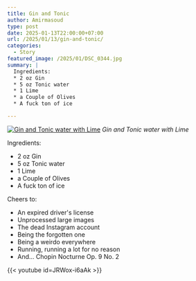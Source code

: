 ```yaml
---
title: Gin and Tonic
author: Amirmasoud
type: post
date: 2025-01-13T22:00:00+07:00
url: /2025/01/13/gin-and-tonic/
categories:
  - Story
featured_image: /2025/01/DSC_0344.jpg
summary: |
  Ingredients:
  * 2 oz Gin
  * 5 oz Tonic water
  * 1 Lime
  * a Couple of Olives
  * A fuck ton of ice

---
```


[![Gin and Tonic water with Lime](/2025/01/DSC_0343.jpg)](/2025/01/DSC_0343.jpg)
*Gin and Tonic water with Lime*

Ingredients:

* 2 oz Gin
* 5 oz Tonic water
* 1 Lime
* a Couple of Olives
* A fuck ton of ice

Cheers to:

- An expired driver's license
- Unprocessed large images
- The dead Instagram account
- Being the forgotten one
- Being a weirdo everywhere
- Running, running a lot for no reason
- And... Chopin Nocturne Op. 9 No. 2

{{< youtube id=JRWox-i6aAk >}}
